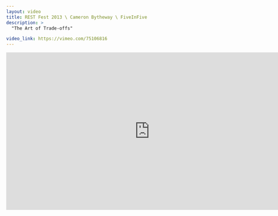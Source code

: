 ```yaml
---
layout: video
title: REST Fest 2013 \ Cameron Bytheway \ FiveInFive
description: >
  "The Art of Trade-offs"

video_link: https://vimeo.com/75106816
---
```

<iframe src="https://player.vimeo.com/video/75106816?title=0&byline=0&portrait=0&badge=0&autopause=0&player_id=0" width="772" height="426" frameborder="0" title="REST Fest 2013 \ Cameron Bytheway \ FiveInFive" webkitallowfullscreen mozallowfullscreen allowfullscreen></iframe>